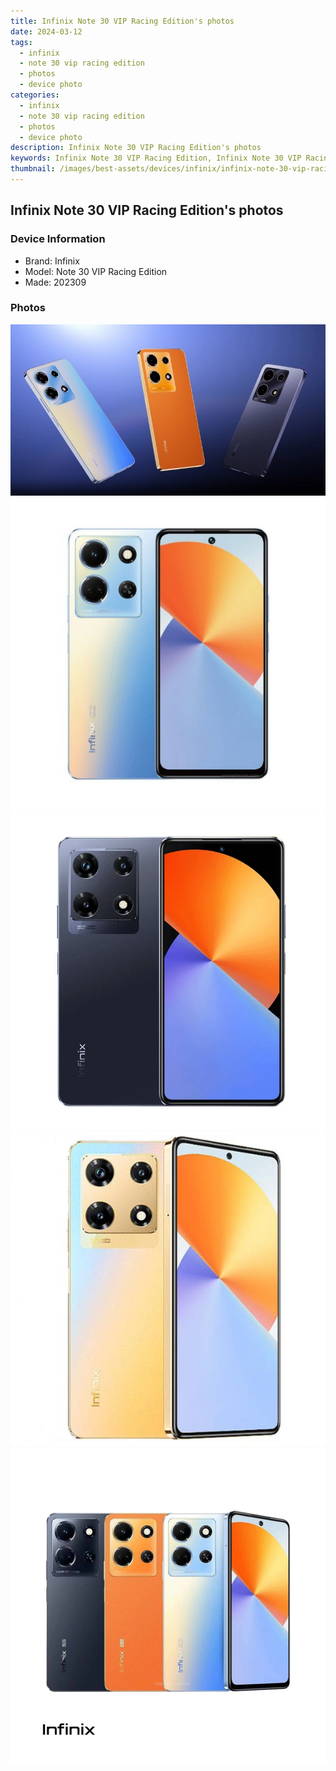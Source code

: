 ```yaml
---
title: Infinix Note 30 VIP Racing Edition's photos
date: 2024-03-12
tags: 
  - infinix
  - note 30 vip racing edition
  - photos
  - device photo
categories: 
  - infinix
  - note 30 vip racing edition
  - photos
  - device photo
description: Infinix Note 30 VIP Racing Edition's photos
keywords: Infinix Note 30 VIP Racing Edition, Infinix Note 30 VIP Racing Edition photos, Infinix Note 30 VIP Racing Edition device photo
thumbnail: /images/best-assets/devices/infinix/infinix-note-30-vip-racing-edition/1.jpg
---
```


## Infinix Note 30 VIP Racing Edition's photos

### Device Information

- Brand: Infinix
- Model: Note 30 VIP Racing Edition
- Made: 202309

### Photos

![/images/best-assets/devices/infinix/infinix-note-30-vip-racing-edition/1.jpg](/images/best-assets/devices/infinix/infinix-note-30-vip-racing-edition/1.jpg)
![/images/best-assets/devices/infinix/infinix-note-30-vip-racing-edition/2.jpg](/images/best-assets/devices/infinix/infinix-note-30-vip-racing-edition/2.jpg)
![/images/best-assets/devices/infinix/infinix-note-30-vip-racing-edition/3.jpg](/images/best-assets/devices/infinix/infinix-note-30-vip-racing-edition/3.jpg)
![/images/best-assets/devices/infinix/infinix-note-30-vip-racing-edition/4.jpg](/images/best-assets/devices/infinix/infinix-note-30-vip-racing-edition/4.jpg)
![/images/best-assets/devices/infinix/infinix-note-30-vip-racing-edition/5.jpg](/images/best-assets/devices/infinix/infinix-note-30-vip-racing-edition/5.jpg)
